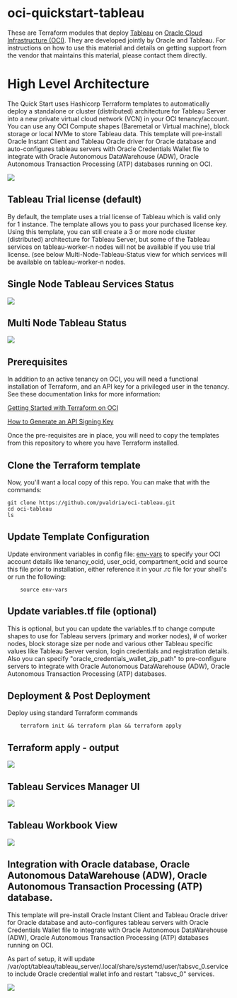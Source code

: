 # oci-quickstart-tableau
These are Terraform modules that deploy [Tableau](https://www.tableau.com/) on [Oracle Cloud Infrastructure (OCI)](https://cloud.oracle.com/en_US/cloud-infrastructure).  They are developed jointly by Oracle and Tableau. For instructions on how to use this material and details on getting support from the vendor that maintains this material, please contact them directly.

# High Level Architecture
The Quick Start uses Hashicorp Terraform templates to automatically deploy a standalone or cluster (distributed) architecture for Tableau Server into a new private virtual cloud network (VCN) in your OCI tenancy/account.  You can use any OCI Compute shapes (Baremetal or Virtual machine), block storage or local NVMe to store Tableau data. This template will pre-install Oracle Instant Client  and Tableau Oracle driver for Oracle database and auto-configures tableau servers with Oracle Credentials Wallet file to integrate with Oracle Autonomous DataWarehouse (ADW),  Oracle Autonomous Transaction Processing (ATP) databases running on OCI. 

![](./images/architecture.PNG)

## Tableau Trial license (default)
By default, the template uses a trial license of Tableau which is valid only for 1 instance.  The template allows you to pass your purchased license key.  Using this template, you can still create a 3 or more node cluster (distributed) architecture for Tableau Server, but some of the Tableau services on tableau-worker-n nodes will not be available if you use trial license. (see below Multi-Node-Tableau-Status view for which services will be available on tableau-worker-n nodes. 

## Single Node Tableau Services Status
![](./images/Single-Node-Tableau-Services-Status.PNG)

## Multi Node Tableau Status 
![](./images/Multi-Node-Tableau-Status.PNG)

## Prerequisites
In addition to an active tenancy on OCI, you will need a functional installation of Terraform, and an API key for a privileged user in the tenancy.  See these documentation links for more information:

[Getting Started with Terraform on OCI](https://docs.cloud.oracle.com/iaas/Content/API/SDKDocs/terraformgetstarted.htm)

[How to Generate an API Signing Key](https://docs.cloud.oracle.com/iaas/Content/API/Concepts/apisigningkey.htm#How)

Once the pre-requisites are in place, you will need to copy the templates from this repository to where you have Terraform installed.

## Clone the Terraform template
Now, you'll want a local copy of this repo.  You can make that with the commands:

    git clone https://github.com/pvaldria/oci-tableau.git
    cd oci-tableau
    ls

## Update Template Configuration
Update environment variables in config file: [env-vars](https://github.com/pvaldria/oci-tableau/blob/master/env-vars)  to specify your OCI account details like tenancy_ocid, user_ocid, compartment_ocid and source this file prior to installation, either reference it in your .rc file for your shell's or run the following:

        source env-vars

## Update variables.tf file (optional)
This is optional, but you can update the variables.tf to change compute shapes to use for Tableau servers (primary and worker nodes), # of worker nodes, block storage size per node and various other Tableau specific values like Tableau Server version, login credentials and registration details.  Also you can specify "oracle_credentials_wallet_zip_path" to pre-configure servers to integrate with Oracle Autonomous DataWarehouse (ADW),  Oracle Autonomous Transaction Processing (ATP) databases. 

## Deployment & Post Deployment

Deploy using standard Terraform commands

        terraform init && terraform plan && terraform apply

## Terraform apply - output 
![](./images/Single-Node-TF-apply.PNG)

## Tableau Services Manager UI
![](./images/Single-Node-8850-Tableau-Services-Manager-UI.PNG)

## Tableau Workbook View
![](./images/Workbook-View.PNG)

## Integration with Oracle database, Oracle Autonomous DataWarehouse (ADW),  Oracle Autonomous Transaction Processing (ATP) database. 
This template will pre-install Oracle Instant Client  and Tableau Oracle driver for Oracle database and auto-configures tableau servers with Oracle Credentials Wallet file to integrate with Oracle Autonomous DataWarehouse (ADW),  Oracle Autonomous Transaction Processing (ATP) databases running on OCI. 

As part of setup, it will update /var/opt/tableau/tableau_server/.local/share/systemd/user/tabsvc_0.service to include Oracle credential wallet info and restart "tabsvc_0" services. 

![](./images/Connected-2-Different-Oracle-DBs.PNG)
